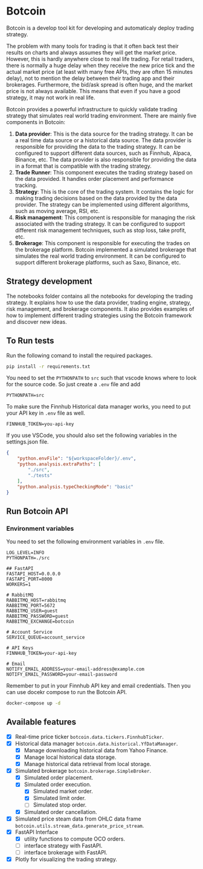 # Botcoin
Botcoin is a develop tool kit for developing and automaticaly deploy trading strategy.

The problem with many tools for trading is that it often back test their results on charts and always assumes they will get the market price. However, this is hardly anywhere close to real life trading. For retail traders, there is normally a huge delay when they receive the new price tick and the actual market price (at least with many free APIs, they are often 15 minutes delay), not to mention the delay between their trading app and their brokerages. Furthermore, the bid/ask spread is often huge, and the market price is not always available. This means that even if you have a good strategy, it may not work in real life. 

Botcoin provides a powerful infrastructure to quickly validate trading strategy that simulates real world trading environment. There are mainly five components in Botcoin:
1. **Data provider**: This is the data source for the trading strategy. It can be a real time data source or a historical data source. The data provider is responsible for providing the data to the trading strategy. It can be configured to support different data sources, such as Finnhub, Alpaca, Binance, etc. The data provider is also responsible for providing the data in a format that is compatible with the trading strategy.
2. **Trade Runner**: This component executes the trading strategy based on the data provided. It handles order placement and performance tracking.
3. **Strategy**: This is the core of the trading system. It contains the logic for making trading decisions based on the data provided by the data provider. The strategy can be implemented using different algorithms, such as moving average, RSI, etc.
4. **Risk management**: This component is responsible for managing the risk associated with the trading strategy. It can be configured to support different risk management techniques, such as stop loss, take profit, etc.
5. **Brokerage**: This component is responsible for executing the trades on the brokerage platform. Botcoin implemented a simulated brokerage that simulates the real world trading environment. It can be configured to support different brokerage platforms, such as Saxo, Binance, etc.


## Strategy development
The notebooks folder contains all the notebooks for developing the trading strategy. It explains how to use the data provider, trading engine, strategy, risk management, and brokerage components. It also provides examples of how to implement different trading strategies using the Botcoin framework and discover new ideas.

## To Run tests
Run the following comand to install the required packages.

```bash
pip install -r requirements.txt
```

You need to set the `PYTHONPATH` to `src` such that vscode knows where to look for the source code. So just create a `.env` file and add

```.env
PYTHONPATH=src
```

To make sure the Finnhub Historical data manager works, you need to put your API key in `.env` file as well.

```.env
FINNHUB_TOKEN=you-api-key
```

If you use VSCode, you should also set the following variables in the settings.json file.

```json
{
    "python.envFile": "${workspaceFolder}/.env",
    "python.analysis.extraPaths": [
        "./src",
        "./tests"
    ],
    "python.analysis.typeCheckingMode": "basic"
}
```

## Run Botcoin API
### Environment variables
You need to set the following environment variables in `.env` file.

```.env
LOG_LEVEL=INFO
PYTHONPATH=./src

## FastAPI
FASTAPI_HOST=0.0.0.0
FASTAPI_PORT=8000
WORKERS=1

# RabbitMQ
RABBITMQ_HOST=rabbitmq
RABBITMQ_PORT=5672
RABBITMQ_USER=guest
RABBITMQ_PASSWORD=guest
RABBITMQ_EXCHANGE=botcoin

# Account Service
SERVICE_QUEUE=account_service

# API Keys
FINNHUB_TOKEN=your-api-key

# Email
NOTIFY_EMAIL_ADDRESS=your-email-address@example.com
NOTIFY_EMAIL_PASSWORD=your-email-password
```

Remember to put in your Finnhub API key and email credentials. Then you can use docekr compose to run the Botcoin API.

```bash
docker-compose up -d
```

## Available features
- [x] Real-time price ticker `botcoin.data.tickers.FinnhubTicker`.
- [x] Historical data manager `botcoin.data.historical.YfDataManager`.
    - [x] Manage downloading historical data from Yahoo Finance.
    - [x] Manage local historical data storage.
    - [x] Manage historical data retrieval from local storage.
- [x] Simulated brokerage `botcoin.brokerage.SimpleBroker`.
    - [x] Simulated order placement.
    - [x] Simulated order execution.
        - [x] Simulated market order.
        - [x] Simulated limit order.
        - [ ] Simulated stop order.
    - [x] Simulated order cancellation.
- [x] Simulated price steam data from OHLC data frame `botcoin.utils.stream_data.generate_price_stream`.
- [x] FastAPI Interface
    - [x] utility functions to compute OCO orders.
    - [ ] interface strategy with FastAPI.
    - [ ] interface brokerage with FastAPI.
- [x] Plotly for visualizing the trading strategy.
